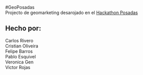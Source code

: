#GeoPosadas  
Projecto de geomarketing desarojado en el [Hackathon Posadas](hackathonposadas.ddns.net/)  


## Hecho por:
Carlos Rivero  
Cristian Oliveira  
Felipe Barros  
Pablo Esquivel  
Veronica Gen  
Victor Rojas  

